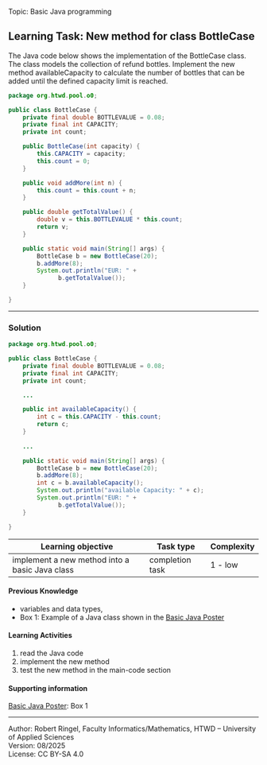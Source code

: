 Topic: Basic Java programming

## Learning Task: New method for class BottleCase

The Java code below shows the implementation of the BottleCase class. The class models the collection of refund bottles. Implement the new method availableCapacity to calculate the number of bottles that can be added until the defined capacity limit is reached. 

``` java
package org.htwd.pool.o0;

public class BottleCase {
    private final double BOTTLEVALUE = 0.08;
    private final int CAPACITY;
    private int count;

    public BottleCase(int capacity) {
        this.CAPACITY = capacity; 
        this.count = 0;
    }

    public void addMore(int n) {
        this.count = this.count + n;
    }

    public double getTotalValue() {
        double v = this.BOTTLEVALUE * this.count;
        return v;
    }

    public static void main(String[] args) {
        BottleCase b = new BottleCase(20);
        b.addMore(8);
        System.out.println("EUR: " + 
		      b.getTotalValue());
    }

}
```

---------------------------------------

### Solution

``` java
package org.htwd.pool.o0;

public class BottleCase {
    private final double BOTTLEVALUE = 0.08;
    private final int CAPACITY;
    private int count;

    ...

    public int availableCapacity() {
        int c = this.CAPACITY - this.count;
        return c;
    }
    
    ...

    public static void main(String[] args) {
        BottleCase b = new BottleCase(20);
        b.addMore(8);
        int c = b.availableCapacity();
        System.out.println("available Capacity: " + c);
        System.out.println("EUR: " + 
		      b.getTotalValue());
    }

}
```

| **Learning objective**                           | **Task type**   | **Complexity** |
| ------------------------------------------------ | --------------- | -------------- |
| implement a new method into a basic Java class   | completion task | 1 - low        |  

#### Previous Knowledge

- variables and data types,  
- Box 1: Example of a Java class shown in the [Basic Java Poster](00_JavaPoster_HK_engl.pdf)  

#### Learning Activities

1) read the Java code
2) implement the new method
3) test the new method in the main-code section  

#### Supporting information

[Basic Java Poster](00_JavaPoster_HK_engl.pdf): Box 1 

---------------------------------------
Author: Robert Ringel, Faculty Informatics/Mathematics, HTWD – University of Applied Sciences  
Version: 08/2025            
License: CC BY-SA 4.0
